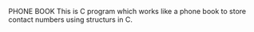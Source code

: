 PHONE BOOK
This is C program which works like a phone book to store contact numbers
using structurs in C.
